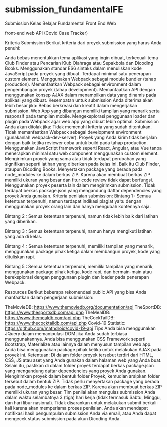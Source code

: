# submission_fundamentalFE

Submission Kelas Belajar Fundamental Front End Web

front-end web API (Covid Case Tracker)

Kriteria Submission
Berikut kriteria dari proyek submission yang harus Anda penuhi:

Anda bebas menentukkan tema aplikasi yang ingin dibuat, terkecuali tema Club Finder atau Pencarian Klub Olahraga atau Sepakbola dan Dicoding Books.
Menggunakan standar ES6 sintaks dalam menuliskan kode JavaScript pada proyek yang dibuat.
Terdapat minimal satu penerapan custom element.
Menggunakan Webpack sebagai module bundler (tahap production).
Memanfaatkan Webpack sebagai environment dalam pengembangan proyek (tahap development).
Memanfaatkan API dengan menggunakan konsep AJAX dalam menampilkan data yang dinamis pada aplikasi yang dibuat.
Kesempatan untuk submission Anda diterima akan lebih besar jika:
Bebas berkreasi dan kreatif dalam mengerjakan submission.
Web App yang dibangun memiliki tampilan yang menarik serta responsif pada tampilan mobile.
Mengeksplorasi penggunaan loader dan plugin pada Webpack agar web app yang dibuat lebih optimal.
Submission Anda akan ditolak jika:
Tidak memenuhi kriteria yang sudah ditentukan.
Tidak memanfaatkan Webpack sebagai development environment (gunakanlah webpack-dev-server).
Proyek yang Anda kirim tidak berjalan dengan baik ketika reviewer coba untuk build pada tahap production.
Menggunakan JavaScript framework seperti React, Angular, atau Vue tanpa menerapkan minimal satu web component menggunakan custom element.
Mengirimkan proyek yang sama atau tidak terdapat perubahan yang signifikan seperti latihan yang diberikan pada kelas ini. Baik itu Club Finder, ataupun Dicoding Books.
Menyertakan package yang berada pada node_modules ke dalam berkas ZIP. Karena akan membuat berkas ZIP memiliki ukuran yang besar dan fitur code review tidak dapat berfungsi.
Menggunakan proyek peserta lain dalam mengirimkan submission.
Tidak terdapat berkas package.json yang mengandung daftar dependencies yang proyek Anda gunakan.
Kriteria penilaian submission:
Bintang 1 : Semua ketentuan terpenuhi, namun terdapat indikasi plagiat yaitu dengan menggunakan proyek orang lain dan hanya mengubah kontennya saja.

Bintang 2 : Semua ketentuan terpenuhi, namun tidak lebih baik dari latihan yang diberikan.

Bintang 3 : Semua ketentuan terpenuhi, namun hanya mengikuti latihan yang ada di kelas.

Bintang 4 : Semua ketentuan terpenuhi, memiliki tampilan yang menarik, menggunakan package pihak ketiga dalam membangun proyek, kode yang dituliskan rapi.

Bintang 5 : Semua ketentuan terpenuhi, memiliki tampilan yang menarik, menggunakan package pihak ketiga, kode rapi, dan bermain-main atau bereksplorasi dengan penggunaan plugin dan loader pada penerapan Webpack.

Resources
Berikut beberapa rekomendasi public API yang bisa Anda manfaatkan dalam pengerjaan submission:

TheMovieDB: https://www.themoviedb.org/documentation/api
TheSportDB: https://www.thesportsdb.com/api.php
TheMealDB: https://www.themealdb.com/api.php
TheCockTailDB: https://www.thecocktaildb.com/api.php
Covid-19 Statistic: https://github.com/mathdroid/covid-19-api
Tips
Anda bisa menggunakan JQuery dalam memanipulasi DOM jika Anda sudah terbiasa menggunakannya.
Anda bisa menggunakan CSS Framework seperti Bootstrap, Materialize atau lainnya dalam menyusun tampilan web app.
Anda bisa menggunakan package pihak ketika untuk melakukan AJAX pada proyek ini.
Ketentuan:
Di dalam folder proyek tersebut terdiri dari HTML, CSS, JS atau aset yang Anda gunakan dalam halaman web yang Anda buat.
Selain itu, pastikan di dalam folder proyek terdapat berkas package.json yang mengandung daftar dependencies yang proyek Anda gunakan.
Mengirimkan proyek dalam bentuk folder Proyek, kemudian arsipkan folder tersebut dalam bentuk ZIP.
Tidak perlu menyertakan package yang berada pada node_modules ke dalam berkas ZIP. Karena akan membuat berkas ZIP memiliki ukuran yang besar.
Tim penilai akan mengulas submission Anda dalam waktu selambatnya 3 (tiga) hari kerja (tidak termasuk Sabtu, Minggu, dan hari libur nasional).
Tidak disarankan untuk melakukan submit berkali-kali karena akan memperlama proses penilaian.
Anda akan mendapat notifikasi hasil pengumpulan submission Anda via email, atau Anda dapat mengecek status submission pada akun Dicoding Anda.
